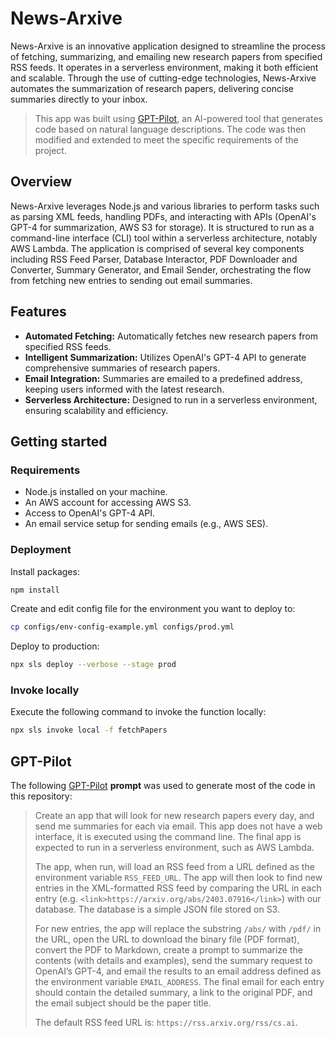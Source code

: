# News-Arxive

News-Arxive is an innovative application designed to streamline the process of fetching, summarizing, and emailing new research papers from specified RSS feeds. It operates in a serverless environment, making it both efficient and scalable. Through the use of cutting-edge technologies, News-Arxive automates the summarization of research papers, delivering concise summaries directly to your inbox.

>This app was built using [GPT-Pilot](#gpt-pilot), an AI-powered tool that generates code based on natural language descriptions. The code was then modified and extended to meet the specific requirements of the project.

## Overview

News-Arxive leverages Node.js and various libraries to perform tasks such as parsing XML feeds, handling PDFs, and interacting with APIs (OpenAI's GPT-4 for summarization, AWS S3 for storage). It is structured to run as a command-line interface (CLI) tool within a serverless architecture, notably AWS Lambda. The application is comprised of several key components including RSS Feed Parser, Database Interactor, PDF Downloader and Converter, Summary Generator, and Email Sender, orchestrating the flow from fetching new entries to sending out email summaries.

## Features

- **Automated Fetching:** Automatically fetches new research papers from specified RSS feeds.
- **Intelligent Summarization:** Utilizes OpenAI's GPT-4 API to generate comprehensive summaries of research papers.
- **Email Integration:** Summaries are emailed to a predefined address, keeping users informed with the latest research.
- **Serverless Architecture:** Designed to run in a serverless environment, ensuring scalability and efficiency.

## Getting started

### Requirements

- Node.js installed on your machine.
- An AWS account for accessing AWS S3.
- Access to OpenAI's GPT-4 API.
- An email service setup for sending emails (e.g., AWS SES).

### Deployment

Install packages:

```bash
npm install
```

Create and edit config file for the environment you want to deploy to:

```bash
cp configs/env-config-example.yml configs/prod.yml
```

Deploy to production:

```bash
npx sls deploy --verbose --stage prod
```

### Invoke locally

Execute the following command to invoke the function locally:

```bash
npx sls invoke local -f fetchPapers
```

## GPT-Pilot

The following [GPT-Pilot](https://github.com/Pythagora-io/gpt-pilot) **prompt** was used to generate most of the code in this repository:

>Create an app that will look for new research papers every day, and send me summaries for each via email. This app does not have a web interface, it is executed using the command line. The final app is expected to run in a serverless environment, such as AWS Lambda.
>
>The app, when run, will load an RSS feed from a URL defined as the environment variable `RSS_FEED_URL`. The app will then look to find new entries in the XML-formatted RSS feed by comparing the URL in each entry (e.g. `<link>https://arxiv.org/abs/2403.07916</link>`) with our database. The database is a simple JSON file stored on S3.
>
>For new entries, the app will replace the substring `/abs/` with `/pdf/` in the URL, open the URL to download the binary file (PDF format), convert the PDF to Markdown, create a prompt to summarize the contents (with details and examples), send the summary request to OpenAI’s GPT-4, and email the results to an email address defined as the environment variable `EMAIL_ADDRESS`. The final email for each entry should contain the detailed summary, a link to the original PDF, and the email subject should be the paper title.
>
>The default RSS feed URL is: `https://rss.arxiv.org/rss/cs.ai`.

